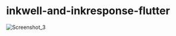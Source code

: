 # inkwell-and-inkresponse-flutter

![Screenshot_3](https://user-images.githubusercontent.com/64466834/136145048-76304480-ea26-4097-9cf3-e9211e978b45.png)
